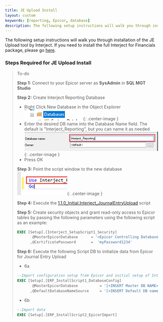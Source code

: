 ```yaml
---
title: JE Upload Install
layout: custom
keywords: [reporting, Epicor, database]
description: The following setup instructions will walk you through installation of the JE Upload tool by Interject.
---
```


The following setup instructions will walk you through installation of the JE Upload tool by Interject. If you need to install the full Interject for Financials package, please go [here](/bApps/bFinancials/Technical-Install.html).

### Steps Required for JE Upload Install

> To-do
>
> **Step 1:** Connect to your Epicor server as **SysAdmin** in **SQL MGT Studio**
>
> **Step 2:** Create Interject Reporting Database
>
> - Right Click New Database in the Object Explorer
>   ![New database](/images/A-SQL-Installation/newDB.png){: .center-image }
> - Enter the desired DB name into the Database Name field. The default is "Interject_Reporting", but you can name it as needed
>   ![New database](/images/A-SQL-Installation/01.png){: .center-image }
> - Press OK
>
> **Step 3:** Point the script window to the new database
> ![Mgt Studio Point](/images/A-SQL-Installation/MgtStudioPointTo.png){: .center-image }
>
> **Step 4:** Execute the [1.1.0_Initial.Interject_JournalEntryUpload](https://drive.google.com/file/d/10Gxxb4mjKxWpl0v49x1IWK97w6xm-EKV/view?usp=sharing) script
>
> **Step 5:** Create security objects and grant read-only access to Epicor tables by passing the following parameters using the following script as an example:
>
> ```SQL
> EXEC [Setup].[Interject_SetupScript1_Security]
>        @MasterEpicorDatabase      = '<Epicor Controlling Database Name>'
>       ,@CertificatePassword       =  'myPassword1234'
> ```
>
> **Step 6:** Execute the following Script DB to initialize data from Epicor for Journal Entry Upload
>
> - 6a
>
> ```SQL
> --Import configuration setup from Epicor and initial setup of Interject
> EXEC [Setup].[ERP_InstallScript1_DatabaseConfig]
>        @MasterEpicorDatabase          = '[<INSERT Master DB NAME>]'
>       ,@DefaultDatabaseNameSource     = '[<INSERT Default DB name>]'
> ```
>
> - 6b
>
> ```SQL
> --Import data
> EXEC [Setup].[ERP_InstallScript2_EpicorImport]
> ```
